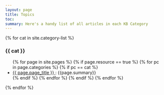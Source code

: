 ```yaml
---
layout: page
title: Topics
toc:
summary: Here's a handy list of all articles in each KB Category
---
```



{% for cat in site.category-list %}
### {{ cat }}

<ul>
  {% for page in site.pages %}
    {% if page.resource == true %}
      {% for pc in page.categories %}
        {% if pc == cat %}
          <li class="no_bullets"><a href="{{ page.url }}">{{ page.page_title }} </a> : {{page.summary}}</li>
        {% endif %}  
      {% endfor %}
    {% endif %}
  {% endfor %}  
</ul>
{% endfor %}  
